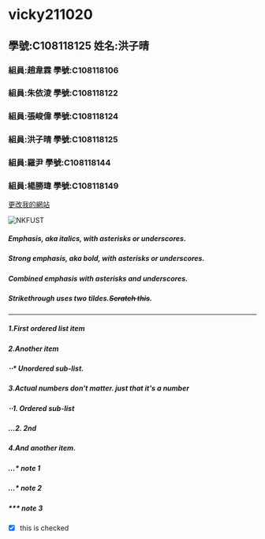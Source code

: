 # vicky211020

## 學號:C108118125 姓名:洪子晴

### 組員:趙韋霖  學號:C108118106
### 組員:朱依淩  學號:C108118122
### 組員:張峻偉  學號:C108118124
### 組員:洪子晴  學號:C108118125
### 組員:羅尹    學號:C108118144
### 組員:楊勝瑋  學號:C108118149

[更改我的網站](https://github.com/ZE777/vicky211020/edit/main/README.md)

![NKFUST](https://www.nkust.edu.tw/var/file/0/1000/img/513/182513897.png "第一科大")

##### Emphasis, aka *italics*, with *asterisks* or *underscores*. 

##### Strong emphasis, aka bold, with **asterisks** or **underscores**. 

##### Combined emphasis with **asterisks and *underscores***. 

##### Strikethrough uses two tildes.~~Scratch this~~. 


***

##### 1.First ordered list item 

##### 2.Another item
  #####  ⋅⋅* Unordered sub-list.

##### 3.Actual numbers don't matter. just that it's a number 
#####  ⋅⋅1. Ordered sub-list
#####  …2. 2nd
 
##### 4.And another item.
#####  …* note 1
#####  …* note 2
#####  *** note 3

- [x] this is checked

